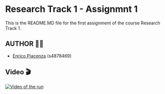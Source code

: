 # Research Track 1 - Assignmnt 1
This is the README.MD file for the first assignment of the course Research Track 1.

## AUTHOR 👨‍💻
* [Enrico Piacenza](https://github.com/EnricoPiacenza) (s4878469)

## Video 🎬

[![Video of the run](https://img.youtube.com/vi/KSw2tHTPgws/hqdefault.jpg)](https://youtu.be/KSw2tHTPgws)
